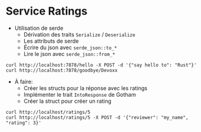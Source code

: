 # Service Ratings

* Utilisation de serde
  * Dérivation des traits `Serialize` / `Deserialize`
  * Les attributs de serde
  * Écrire du json avec `serde_json::to_*`
  * Lire le json avec `serde_json::from_*`

```
curl http://localhost:7878/hello -X POST -d '{"say hello to": "Rust"}'
curl http://localhost:7878/goodbye/Devoxx
```

* À faire:
  * Créer les structs pour la réponse avec les ratings
  * Implémenter le trait `IntoResponse` de Gotham
  * Créer la struct pour créer un rating

```
curl http://localhost/ratings/5
curl http://localhost/ratings/5 -X POST -d '{"reviewer": "my_name", "rating": 3}'
```
